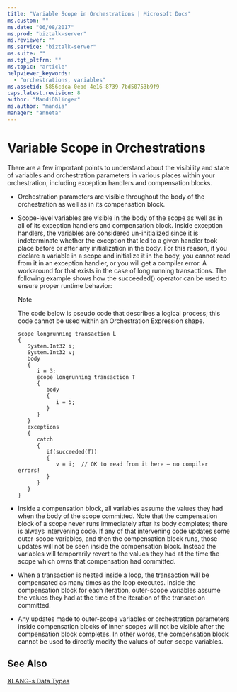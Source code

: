 ```yaml
---
title: "Variable Scope in Orchestrations | Microsoft Docs"
ms.custom: ""
ms.date: "06/08/2017"
ms.prod: "biztalk-server"
ms.reviewer: ""
ms.service: "biztalk-server"
ms.suite: ""
ms.tgt_pltfrm: ""
ms.topic: "article"
helpviewer_keywords: 
  - "orchestrations, variables"
ms.assetid: 5856cdca-0ebd-4e16-8739-7bd50753b9f9
caps.latest.revision: 8
author: "MandiOhlinger"
ms.author: "mandia"
manager: "anneta"
---
```

# Variable Scope in Orchestrations
There are a few important points to understand about the visibility and state of variables and orchestration parameters in various places within your orchestration, including exception handlers and compensation blocks.  
  
-   Orchestration parameters are visible throughout the body of the orchestration as well as in its compensation block.  
  
-   Scope-level variables are visible in the body of the scope as well as in all of its exception handlers and compensation block. Inside exception handlers, the variables are considered un-initialized since it is indeterminate whether the exception that led to a given handler took place before or after any initialization in the body. For this reason, if you declare a variable in a scope and initialize it in the body, you cannot read from it in an exception handler, or you will get a compiler error. A workaround for that exists in the case of long running transactions. The following example shows how the succeeded() operator can be used to ensure proper runtime behavior:  
  
    > [!NOTE]
    >  The code below is pseudo code that describes a logical process; this code cannot be used within an Orchestration Expression shape.  
  
    ```  
    scope longrunning transaction L  
    {  
       System.Int32 i;  
       System.Int32 v;  
       body  
       {  
          i = 3;  
          scope longrunning transaction T  
          {  
             body  
             {  
                i = 5;  
             }  
          }  
       }  
       exceptions  
       {  
          catch  
          {  
             if(succeeded(T))  
             {  
                v = i;  // OK to read from it here — no compiler errors!  
             }  
          }  
       }  
    }  
    ```  
  
-   Inside a compensation block, all variables assume the values they had when the body of the scope committed. Note that the compensation block of a scope never runs immediately after its body completes; there is always intervening code. If any of that intervening code updates some outer-scope variables, and then the compensation block runs, those updates will not be seen inside the compensation block. Instead the variables will temporarily revert to the values they had at the time the scope which owns that compensation had committed.  
  
-   When a transaction is nested inside a loop, the transaction will be compensated as many times as the loop executes. Inside the compensation block for each iteration, outer-scope variables assume the values they had at the time of the iteration of the transaction committed.  
  
-   Any updates made to outer-scope variables or orchestration parameters inside compensation blocks of inner scopes will not be visible after the compensation block completes. In other words, the compensation block cannot be used to directly modify the values of outer-scope variables.  
  
## See Also  
 [XLANG-s Data Types](../core/xlang-s-data-types.md)
